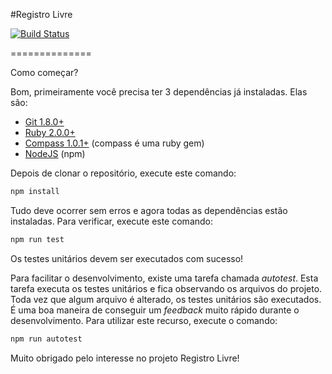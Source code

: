 #Registro Livre 

[![Build Status](https://snap-ci.com/registro-livre/frontend/branch/master/build_image)](https://snap-ci.com/registro-livre/frontend/branch/master)

==============

Como começar?

Bom, primeiramente você precisa ter 3 dependências já instaladas. Elas são:
- [Git 1.8.0+](http://git-scm.com/downloads)
- [Ruby 2.0.0+](https://www.ruby-lang.org/en/downloads/)
- [Compass 1.0.1+](https://rubygems.org/gems/compass) (compass é uma ruby gem)
- [NodeJS](http://nodejs.org/download/) (npm)

Depois de clonar o repositório, execute este comando:

```bash
npm install
```

Tudo deve ocorrer sem erros e agora todas as dependências estão instaladas. Para verificar, execute este comando:

```bash
npm run test
```

Os testes unitários devem ser executados com sucesso!

Para facilitar o desenvolvimento, existe uma tarefa chamada _autotest_. Esta tarefa executa os testes unitários e fica observando os arquivos do projeto. Toda vez que algum arquivo é alterado, os testes unitários são executados. É uma boa maneira de conseguir um _feedback_ muito rápido durante o desenvolvimento. Para utilizar este recurso, execute o comando:

```bash
npm run autotest
```

Muito obrigado pelo interesse no projeto Registro Livre!
